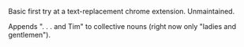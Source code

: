 Basic first try at a text-replacement chrome extension. Unmaintained.

Appends ". . . and Tim" to collective nouns (right now only "ladies and gentlemen").
